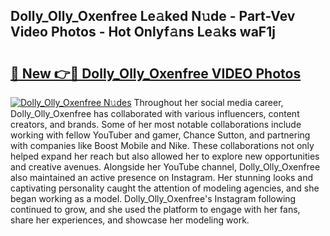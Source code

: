 ## Dolly_Olly_Oxenfree Le𝚊ked N𝚞de - Part-Vev Video Photos - Hot Onlyf𝚊ns Le𝚊ks waF1j

# <h2><a href="http://ac21230.deff.icu/?id=Dolly_Olly_Oxenfree">🔗 New 👉🔴 Dolly_Olly_Oxenfree VIDEO Photos</a></h2>

[![Dolly_Olly_Oxenfree N𝚞des](https://i.imgur.com/rIISA9y.gif)](http://ac21230.deff.icu/?id=Dolly_Olly_Oxenfree)
Throughout her social media career, Dolly_Olly_Oxenfree has collaborated with various influencers, content creators, and brands. Some of her most notable collaborations include working with fellow YouTuber and gamer, Chance Sutton, and partnering with companies like Boost Mobile and Nike. These collaborations not only helped expand her reach but also allowed her to explore new opportunities and creative avenues. Alongside her YouTube channel, Dolly_Olly_Oxenfree also maintained an active presence on Instagram. Her stunning looks and captivating personality caught the attention of modeling agencies, and she began working as a model. Dolly_Olly_Oxenfree's Instagram following continued to grow, and she used the platform to engage with her fans, share her experiences, and showcase her modeling work.
